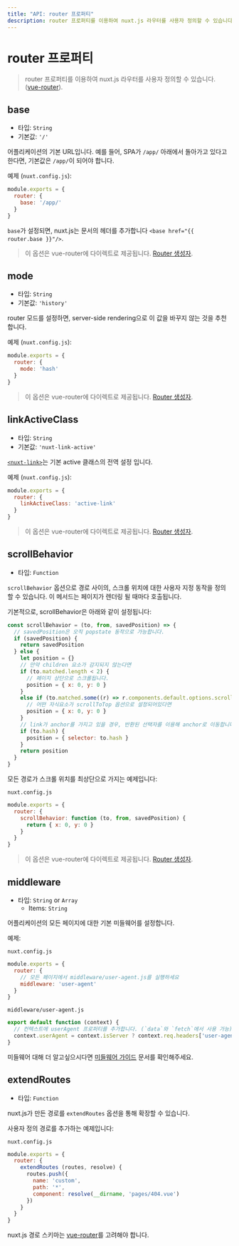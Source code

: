 ```yaml
---
title: "API: router 프로퍼티"
description: router 프로퍼티를 이용하여 nuxt.js 라우터를 사용자 정의할 수 있습니다.
---
```


# router 프로퍼티

> router 프로퍼티를 이용하여 nuxt.js 라우터를 사용자 정의할 수 있습니다. ([vue-router](https://router.vuejs.org/kr/)).

## base

- 타입: `String`
- 기본값: `'/'`

어플리케이션의 기본 URL입니다. 예를 들어, SPA가 `/app/` 아래에서 돌아가고 있다고 한다면, 기본값은 `/app/`이 되어야 합니다.

예제 (`nuxt.config.js`):
```js
module.exports = {
  router: {
    base: '/app/'
  }
}
```

<div class="Alert Alert-blue">

`base`가 설정되면, nuxt.js는 문서의 헤더를 추가합니다 `<base href="{{ router.base }}"/>`.

</div>

> 이 옵션은 vue-router에 다이렉트로 제공됩니다. [Router 생성자](https://router.vuejs.org/kr/api/options.html).

## mode

- 타입: `String`
- 기본값: `'history'`

router 모드를 설정하면, server-side rendering으로 이 값을 바꾸지 않는 것을 추천합니다.

예제 (`nuxt.config.js`):
```js
module.exports = {
  router: {
    mode: 'hash'
  }
}
```

> 이 옵션은 vue-router에 다이렉트로 제공됩니다. [Router 생성자](https://router.vuejs.org/kr/api/options.html).

## linkActiveClass

- 타입: `String`
- 기본값: `'nuxt-link-active'`

[`<nuxt-link>`](/api/components-nuxt-link)는 기본 active 클래스의 전역 설정 입니다.

예제 (`nuxt.config.js`):
```js
module.exports = {
  router: {
    linkActiveClass: 'active-link'
  }
}
```

> 이 옵션은 vue-router에 다이렉트로 제공됩니다. [Router 생성자](https://router.vuejs.org/kr/api/options.html).

## scrollBehavior

- 타입: `Function`

`scrollBehavior` 옵션으로 경로 사이의, 스크롤 위치에 대한 사용자 지정 동작을 정의 할 수 있습니다. 이 메서드는 페이지가 렌더링 될 때마다 호출됩니다.

기본적으로, scrollBehavior은 아래와 같이 설정됩니다:
```js
const scrollBehavior = (to, from, savedPosition) => {
  // savedPosition은 오직 popstate 동작으로 가능합니다.
  if (savedPosition) {
    return savedPosition
  } else {
    let position = {}
    // 만약 children 요소가 감지되지 않는다면
    if (to.matched.length < 2) {
      // 페이지 상단으로 스크롤됩니다.
      position = { x: 0, y: 0 }
    }
    else if (to.matched.some((r) => r.components.default.options.scrollToTop)) {
      // 어떤 자식요소가 scrollToTop 옵션으로 설정되어있다면
      position = { x: 0, y: 0 }
    }
    // link가 anchor를 가지고 있을 경우, 반환된 선택자를 이용해 anchor로 이동합니다.
    if (to.hash) {
      position = { selector: to.hash }
    }
    return position
  }
}
```

모든 경로가 스크롤 위치를 최상단으로 가지는 예제입니다:

`nuxt.config.js`
```js
module.exports = {
  router: {
    scrollBehavior: function (to, from, savedPosition) {
      return { x: 0, y: 0 }
    }
  }
}
```

> 이 옵션은 vue-router에 다이렉트로 제공됩니다. [Router 생성자](https://router.vuejs.org/kr/api/options.html).

## middleware

- 타입: `String` or `Array`
  - Items: `String`

어플리케이션의 모든 페이지에 대한 기본 미들웨어를 설정합니다.

예제:

`nuxt.config.js`
```js
module.exports = {
  router: {
    // 모든 페이지에서 middleware/user-agent.js를 실행하세요
    middleware: 'user-agent'
  }
}
```

`middleware/user-agent.js`
```js
export default function (context) {
  // 컨텍스트에 userAgent 프로퍼티를 추가합니다. (`data`와 `fetch`에서 사용 가능)
  context.userAgent = context.isServer ? context.req.headers['user-agent'] : navigator.userAgent
}
```

미들웨어 대해 더 알고싶으시다면 [미들웨어 가이드](/guide/routing#middleware) 문서를 확인해주세요.

## extendRoutes

- 타입: `Function`

nuxt.js가 만든 경로를 `extendRoutes` 옵션을 통해 확장할 수 있습니다.

사용자 정의 경로를 추가하는 예제입니다:

`nuxt.config.js`
```js
module.exports = {
  router: {
    extendRoutes (routes, resolve) {
      routes.push({
        name: 'custom',
        path: '*',
        component: resolve(__dirname, 'pages/404.vue')
      })
    }
  }
}
```

nuxt.js 경로 스키마는 [vue-router](https://router.vuejs.org/kr/)를 고려해야 합니다.

